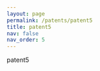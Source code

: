 ```yaml
---
layout: page
permalink: /patents/patent5
title: patent5
nav: false
nav_order: 5
---
```


patent5



